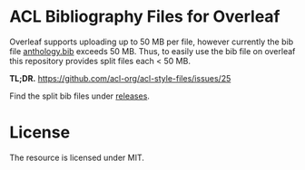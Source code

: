 # ACL Bibliography Files for Overleaf

Overleaf supports uploading up to 50 MB per file, however currently the bib file [anthology.bib](http://aclweb.org/anthology/anthology.bib) exceeds 50 MB. Thus, to easily use the bib file on overleaf this repository provides split files each < 50 MB.

**TL;DR.** https://github.com/acl-org/acl-style-files/issues/25

Find the split bib files under [releases](https://github.com/devrimcavusoglu/acl-bib-overleaf/releases).

# License

The resource is licensed under MIT.   